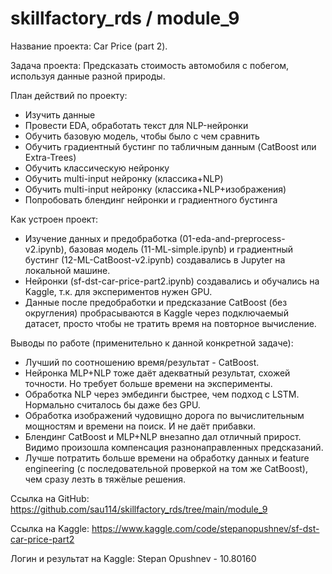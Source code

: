 # skillfactory_rds / module_9

Название проекта: Car Price (part 2).

Задача проекта: Предсказать стоимость автомобиля с побегом, используя данные разной природы.

План действий по проекту:
+ Изучить данные
+ Провести EDA, обработать текст для NLP-нейронки
+ Обучить базовую модель, чтобы было с чем сравнить
+ Обучить градиентный бустинг по табличным данным (CatBoost или Extra-Trees)
+ Обучить классическую нейронку
+ Обучить multi-input нейронку (классика+NLP)
+ Обучить multi-input нейронку (классика+NLP+изображения)
+ Попробовать блендинг нейронки и градиентного бустинга

Как устроен проект:
- Изучение данных и предобработка (01-eda-and-preprocess-v2.ipynb), базовая модель (11-ML-simple.ipynb) и градиентный бустинг (12-ML-CatBoost-v2.ipynb) создавались в Jupyter на локальной машине.
- Нейронки (sf-dst-car-price-part2.ipynb) создавались и обучались на Kaggle, т.к. для экспериментов нужен GPU.
- Данные после предобработки и предсказание CatBoost (без округления) пробрасываются в Kaggle через подключаемый датасет, просто чтобы не тратить время на повторное вычисление.

Выводы по работе (применительно к данной конкретной задаче):
- Лучший по соотношению время/результат - CatBoost.
- Нейронка MLP+NLP тоже даёт адекватный результат, схожей точности. Но требует больше времени на эксперименты.
- Обработка NLP через эмбединги быстрее, чем подход с LSTM. Нормально считалось бы даже без GPU.
- Обработка изображений чудовищно дорога по вычислительным мощностям и времени на поиск. И не даёт прибавки.
- Блендинг CatBoost и MLP+NLP внезапно дал отличный прирост. Видимо произошла компенсация разнонаправленных предсказаний.
- Лучше потратить больше времени на обработку данных и feature engineering (с последовательной проверкой на том же CatBoost), чем сразу лезть в тяжёлые решения.

Ссылка на GitHub:
https://github.com/sau114/skillfactory_rds/tree/main/module_9

Ссылка на Kaggle:
https://www.kaggle.com/code/stepanopushnev/sf-dst-car-price-part2

Логин и результат на Kaggle: 
Stepan Opushnev - 10.80160

